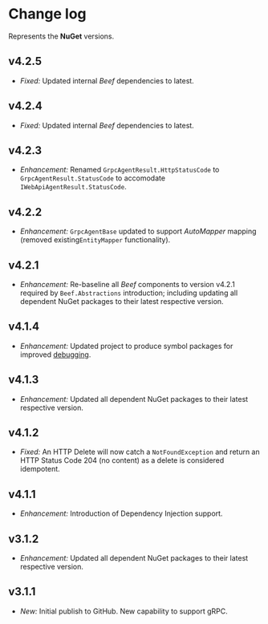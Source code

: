 ﻿# Change log

Represents the **NuGet** versions.

## v4.2.5
- *Fixed:* Updated internal _Beef_ dependencies to latest.

## v4.2.4
- *Fixed:* Updated internal _Beef_ dependencies to latest.

## v4.2.3
- *Enhancement:* Renamed `GrpcAgentResult.HttpStatusCode` to `GrpcAgentResult.StatusCode` to accomodate `IWebApiAgentResult.StatusCode`. 

## v4.2.2
- *Enhancement:* `GrpcAgentBase` updated to support _AutoMapper_ mapping (removed existing`EntityMapper` functionality).

## v4.2.1
- *Enhancement:* Re-baseline all _Beef_ components to version v4.2.1 required by `Beef.Abstractions` introduction; including updating all dependent NuGet packages to their latest respective version.

## v4.1.4
- *Enhancement:* Updated project to produce symbol packages for improved [debugging](https://devblogs.microsoft.com/dotnet/improving-debug-time-productivity-with-source-link/).

## v4.1.3
- *Enhancement:* Updated all dependent NuGet packages to their latest respective version.

## v4.1.2
- *Fixed:* An HTTP Delete will now catch a `NotFoundException` and return an HTTP Status Code 204 (no content) as a delete is considered idempotent.

## v4.1.1
- *Enhancement:* Introduction of Dependency Injection support.

## v3.1.2
- *Enhancement:* Updated all dependent NuGet packages to their latest respective version.

## v3.1.1
- *New:* Initial publish to GitHub. New capability to support gRPC.
